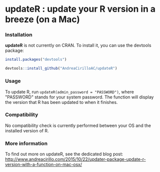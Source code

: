 
updateR : update your R version in a breeze (on a Mac)
======================================================

### Installation

**updateR** is not currently on CRAN. To install it, you can use the devtools package:

``` r
install.packages("devtools")

devtools::install_github("AndreaCirilloAC/updateR")
```

### Usage

To update R, run `updateR(admin_password = "PASSWORD")`, where "PASSWORD" stands for your system password. The function will display the version that R has been updated to when it finishes.

### Compatibility

No compatibility check is currently performed between your OS and the installed version of R.

### More information

To find out more on updateR, see the dedicated blog post: http://www.andreacirillo.com/2015/10/22/updater-package-update-r-version-with-a-function-on-mac-osx/
